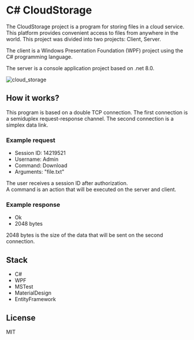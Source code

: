 # C# CloudStorage
The CloudStorage project is a program for storing files in a cloud service. This platform provides convenient access to files from anywhere in the world. This project was divided into two projects: Client, Server.

The client is a Windows Presentation Foundation (WPF) project using the C# programming language.

The server is a console application project based on .net 8.0.

![cloud_storage](https://github.com/Marat-terabyte/CloudStorage/assets/86014823/441f3ea4-1763-441b-8dca-c8394ec431f3)

## How it works?
This program is based on a double TCP connection. The first connection is a semiduplex request-response channel. The second connection is a simplex data link.

### Example request
- Session ID: 14219521
- Username: Admin
- Command: Download
- Arguments: "file.txt"

The user receives a session ID after authorization.  
A command is an action that will be executed on the server and client.

### Example response
- Ok
- 2048 bytes

2048 bytes is the size of the data that will be sent on the second connection.

## Stack
- C#
- WPF
- MSTest
- MaterialDesign
- EntityFramework

## License
MIT
